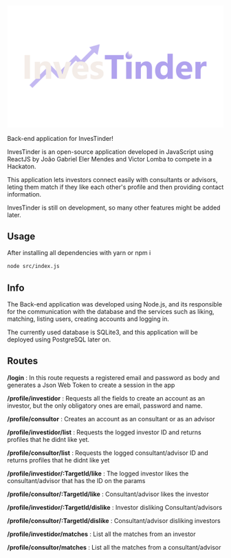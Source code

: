 ![](https://raw.githubusercontent.com/JoaoEler/InvestinderFrontend/master/investinder/src/assets/logo.png)

Back-end application for InvesTinder!

InvesTinder is an open-source application developed in JavaScript using ReactJS by João Gabriel Eler Mendes and Victor Lomba to compete in a Hackaton.

This application lets investors connect easily with consultants or advisors, leting them match if they like each other's profile and then providing contact information.

InvesTinder is still on development, so many other features might be added later.

## Usage

After installing all dependencies with yarn or npm i

```bash
node src/index.js
```

## Info

The Back-end application was developed using Node.js, and its responsible for the communication with the database and the services such
as liking, matching, listing users, creating accounts and logging in.

The currently used database is SQLite3, and this application will be deployed using PostgreSQL later on. 

## Routes 

**/login** : In this route requests a registered email and password as body and generates a Json Web Token to create a session in the app

**/profile/investidor** : Requests all the fields to create an account as an investor, but the only obligatory ones are email, password and name.

**/profile/consultor** : Creates an account as an consultant or as an advisor

**/profile/investidor/list** : Requests the logged investor ID and returns profiles that he didnt like yet.

**/profile/consultor/list** : Requests the logged consultant/advisor ID and returns profiles that he didnt like yet

**/profile/investidor/:TargetId/like** : The logged investor likes the consultant/advisor that has the ID on the params

**/profile/consultor/:TargetId/like** : Consultant/advisor likes the investor

**/profile/investidor/:TargetId/dislike** : Investor disliking Consultant/advisors

**/profile/consultor/:TargetId/dislike** : Consultant/advisor disliking investors

**/profile/investidor/matches** : List all the matches from an investor

**/profile/consultor/matches** : List all the matches from a consultant/advisor
